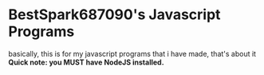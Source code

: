 # BestSpark687090's Javascript Programs
basically, this is for my javascript programs that i have made, that's about it
**Quick note: you MUST have NodeJS installed.** 

